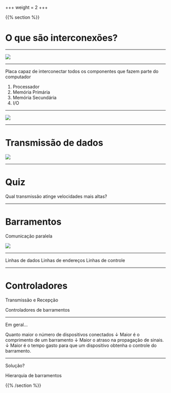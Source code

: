 +++
weight = 2
+++

{{% section %}}

# O que são interconexões?

---

![](https://images-na.ssl-images-amazon.com/images/I/91DhCOBVcLL._AC_SL1500_.jpg)

---

Placa capaz de interconectar todos os componentes que fazem parte do computador

1. Processador
1. Memória Primária
1. Memória Secundária
1. I/O


---

![](https://lockgamer.files.wordpress.com/2012/11/m5a99fx_pro_r2-0-product_photo-io-e1353094975965.jpg)


---

# Transmissão de dados



![](http://s.glbimg.com/po/tt/f/original/2013/09/12/gpc20130912_1.jpg)

---

# Quiz

Qual transmissão atinge velocidades mais altas?

---

# Barramentos

Comunicação paralela

![](https://cursosonline.mte-thomson.com.br/wp-content/uploads/2018/08/REDECAN.jpg)

---

Linhas de dados
Linhas de endereços
Linhas de controle

---

# Controladores

Transmissão e Recepção

Controladores de barramentos

---

Em geral...


Quanto maior o número de dispositivos conectados
↓
Maior é o comprimento de um barramento
↓
Maior o atraso na propagação de sinais.
↓
Maior é o tempo gasto para que um dispositivo obtenha o controle do barramento.


---

Solução?

Hierarquia de barramentos



{{% /section %}}




